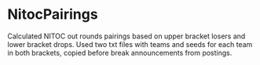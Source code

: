 # NitocPairings
Calculated NITOC out rounds pairings based on upper bracket losers and lower bracket drops. 
Used two txt files with teams and seeds for each team in both brackets, copied before break announcements from postings. 
